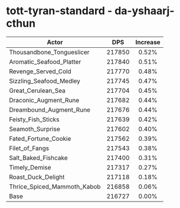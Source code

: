 # tott-tyran-standard - da-yshaarj-cthun
| Actor | DPS | Increase |
|---|:---:|:---:|
|Thousandbone_Tongueslicer|217850|0.52%|
|Aromatic_Seafood_Platter|217840|0.51%|
|Revenge_Served_Cold|217770|0.48%|
|Sizzling_Seafood_Medley|217745|0.47%|
|Great_Cerulean_Sea|217704|0.45%|
|Draconic_Augment_Rune|217682|0.44%|
|Dreambound_Augment_Rune|217676|0.44%|
|Feisty_Fish_Sticks|217639|0.42%|
|Seamoth_Surprise|217602|0.40%|
|Fated_Fortune_Cookie|217562|0.39%|
|Filet_of_Fangs|217543|0.38%|
|Salt_Baked_Fishcake|217400|0.31%|
|Timely_Demise|217317|0.27%|
|Roast_Duck_Delight|217118|0.18%|
|Thrice_Spiced_Mammoth_Kabob|216858|0.06%|
|Base|216727|0.00%|
